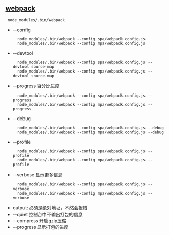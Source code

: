 ## [webpack](https://webpack.js.org/api/cli/)

```
 node_modules/.bin/webpack
```
+ --config
    ```
      node_modules/.bin/webpack --config spa/webpack.config.js
      node_modules/.bin/webpack --config mpa/webpack.config.js
    ```
+ --devtool
    ```
      node_modules/.bin/webpack --config spa/webpack.config.js --devtool source-map
      node_modules/.bin/webpack --config mpa/webpack.config.js --devtool source-map
    ```
+ --progress 百分比进度
    ```
      node_modules/.bin/webpack --config spa/webpack.config.js --progress
      node_modules/.bin/webpack --config mpa/webpack.config.js --progress
    ```
+ --debug
    ```
      node_modules/.bin/webpack --config spa/webpack.config.js --debug
      node_modules/.bin/webpack --config mpa/webpack.config.js --debug
    ```
+ --profile
    ```
      node_modules/.bin/webpack --config spa/webpack.config.js --profile
      node_modules/.bin/webpack --config mpa/webpack.config.js --profile
    ```
+ --verbose 显示更多信息
    ```
      node_modules/.bin/webpack --config spa/webpack.config.js --verbose
      node_modules/.bin/webpack --config mpa/webpack.config.js --verbose
    ```
+ output: 必须是绝对地址，不然会报错
+ --quiet 控制台中不输出打包的信息 
+ –-compress 开启gzip压缩 
+ –-progress 显示打包的进度